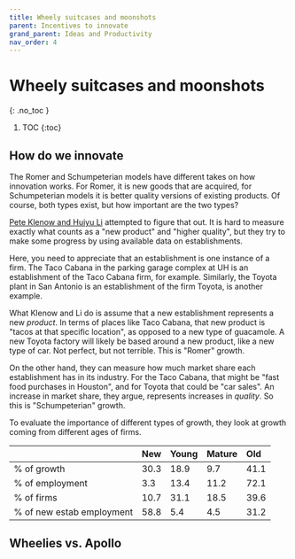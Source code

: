 ```yaml
---
title: Wheely suitcases and moonshots
parent: Incentives to innovate
grand_parent: Ideas and Productivity
nav_order: 4
---
```


# Wheely suitcases and moonshots
{: .no_toc }

1. TOC 
{:toc}

## How do we innovate
The Romer and Schumpeterian models have different takes on how innovation works. For Romer, it is new goods that are acquired, for Schumpeterian models it is better quality versions of existing products. Of course, both types exist, but how important are the two types?

[Pete Klenow and Huiyu Li](https://voxeu.org/article/innovative-growth-accounting) attempted to figure that out. It is hard to measure exactly what counts as a "new product" and "higher quality", but they try to make some progress by using available data on establishments. 

Here, you need to appreciate that an establishment is one instance of a firm. The Taco Cabana in the parking garage complex at UH is an establishment of the Taco Cabana firm, for example. Similarly, the Toyota plant in San Antonio is an establishment of the firm Toyota, is another example. 

What Klenow and Li do is assume that a new establishment represents a new *product*. In terms of places like Taco Cabana, that new product is "tacos at that specific location", as opposed to a new type of guacamole. A new Toyota factory will likely be based around a new product, like a new type of car. Not perfect, but not terrible. This is "Romer" growth.

On the other hand, they can measure how much market share each establishment has in its industry. For the Taco Cabana, that might be "fast food purchases in Houston", and for Toyota that could be "car sales". An increase in market share, they argue, represents increases in *quality*. So this is "Schumpeterian" growth.  

To evaluate the importance of different types of growth, they look at growth coming from different ages of firms. 

|  | New | Young | Mature | Old |
|:-----|:-----|:-----|:-----|:-----|
| % of growth | 30.3 | 18.9 | 9.7  | 41.1 |
| % of employment | 3.3  | 13.4  | 11.2  | 72.1 |
| % of firms | 10.7  | 31.1  | 18.5  | 39.6 |
| % of new estab employment | 58.8  | 5.4  | 4.5  | 31.2 |

## Wheelies vs. Apollo


